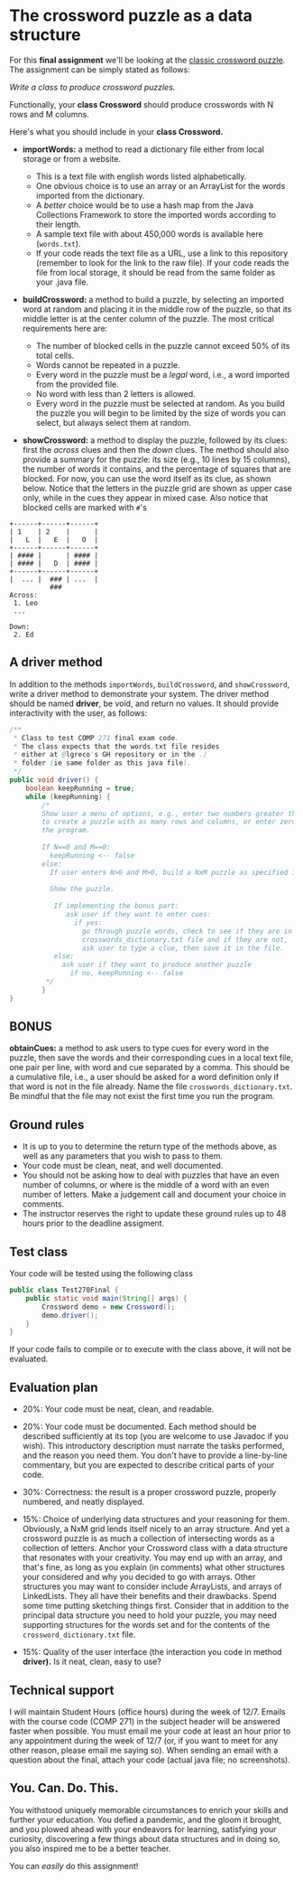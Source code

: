 # The crossword puzzle as a data structure

For this **final assignment** we'll be looking at the [classic crossword puzzle](https://en.wikipedia.org/wiki/Crossword). The assignment can be simply stated as follows:

*Write a class to produce crossword puzzles.*

Functionally, your **class Crossword** should produce crosswords with N rows and M columns.

Here's what you should include in your **class Crossword.**

 * **importWords:** a method to read a dictionary file either from local storage or from a website. 
   
   * This is a text file with english words listed alphabetically.
   * One obvious choice is to use an array or an ArrayList for the words imported from the dictionary.
   * A *better* choice would be to use a hash map from the Java Collections Framework to store the imported words according to their length.
   * A sample text file with about 450,000 words is available here (`words.txt`).
   * If your code reads the text file as a URL, use a link to this repository (remember to look for the link to the raw file). If your code reads the file from local storage, it should be read from the same folder as your .java file.


* **buildCrossword:** a method to build a puzzle, by selecting an imported word at random and placing it in the middle row of the puzzle, so that its middle letter is at the center column of the puzzle. The most critical requirements here are:
 
  * The number of blocked cells in the puzzle cannot exceed 50% of its total cells.
  * Words cannot be repeated in a puzzle.
  * Every word in the puzzle must be a *legal* word, i.e., a word imported from the provided file.
  * No word with less than 2 letters is allowed.
  * Every word in the puzzle must be selected at random. As you build the puzzle you will begin to be limited by the size of words you can select, but always select them at random.
  

* **showCrossword:** a method to display the puzzle, followed by its clues: first the *across* clues and then the *down* clues. The method should also provide a summary for the puzzle: its size (e.g., 10 lines by 15 columns), the number of words it contains, and the percentage of squares that are blocked.  For now, you can use the word itself as its clue, as shown below. Notice that the letters in the puzzle grid are shown as upper case only, while in the cues they appear in mixed case. Also notice that blocked cells are marked with `#`'s
```
+------+------+------+
| 1    | 2    |      |
|   L  |   E  |   O  |
+------+------+------+
| #### |      | #### |
| #### |   D  | #### |
+------+------+------+
|  ... |  ### | ...  |
          ###
Across:
 1. Leo
 ...

Down:
 2. Ed
``` 

## A driver method
In addition to the methods `importWords`, `buildCrossword`, and `showCrossword`, write a driver method to demonstrate your system. The driver method should be named **driver**, be void, and return no values. It should provide interactivity with the user, as follows:
```java
/**
 * Class to test COMP 271 final exam code.
 * The class expects that the words.txt file resides
 * either at @lgreco's GH repository or in the ./
 * folder (ie same folder as this java file).
 */
public void driver() {
    boolean keepRunning = true;
    while (keepRunning) {
        /* 
        Show user a menu of options, e.g., enter two numbers greater than zero
        to create a puzzle with as many rows and columns, or enter zero to exit
        the program.
        
        If N==0 and M==0:
          keepRunning <-- false
        else:
          If user enters N>0 and M>0, build a NxM puzzle as specified in the project.
        
          Show the puzzle.
        
           If implementing the bonus part: 
              ask user if they want to enter cues:
                if yes:
                  go through puzzle words, check to see if they are in the 
                  crosswords_dictionary.txt file and if they are not, 
                  ask user to type a clue, then save it in the file.
           else:
             ask user if they want to produce another puzzle
               if no, keepRunning <-- false
         */
        }
}
```

## BONUS

**obtainCues:** a method to ask users to type cues for every word in the puzzle, then save the words and their corresponding cues in a local text file, one pair per line, with word and cue separated by a comma. This should be a cumulative file, i.e., a user should be asked for a word definition only if that word is not in the file already. Name the file `crosswords_dictionary.txt`. Be mindful that the file may not exist the first time you run the program.


## Ground rules

* It is up to you to determine the return type of the methods above, as well as any parameters that you wish to pass to them.
* Your code must be clean, neat, and well documented.
* You should not be asking how to deal with puzzles that have an even number of columns, or where is the middle of a word with an even number of letters. Make a judgement call and document your choice in comments.
* The instructor reserves the right to update these ground rules up to 48 hours prior to the deadline assigment.

## Test class

Your code will be tested using the following class
```java
public class Test270Final {
    public static void main(String[] args) {
        Crossword demo = new Crossword();
        demo.driver();
    }
}
```
If your code fails to compile or to execute with the class above, it will not be evaluated.

## Evaluation plan

* 20%: Your code must be neat, clean, and readable.

* 20%: Your code must be documented. Each method should be described sufficiently at its top (you are welcome to use Javadoc if you wish). This introductory description must narrate the tasks performed, and the reason you need them. You don't have to provide a line-by-line commentary, but you are expected to describe critical parts of your code.

* 30%: Correctness: the result is a proper crossword puzzle, properly numbered, and neatly displayed.

* 15%: Choice of underlying data structures and your reasoning for them. Obviously, a NxM grid lends itself nicely to an array structure. And yet a crossword puzzle is as much a collection of intersecting words as a collection of letters. Anchor your Crossword class with a data structure that resonates with your creativity. You may end up with an array, and that's fine, as long as you explain (in comments) what other structures your considered and why you decided to go with arrays. Other structures you may want to consider include ArrayLists, and arrays of LinkedLists. They all have their benefits and their drawbacks. Spend some time putting sketching things first. Consider that in addition to the principal data structure you need to hold your puzzle, you may need supporting structures for the words set and for the contents of the `crossword_dictionary.txt` file.

* 15%: Quality of the user interface (the interaction you code in method **driver).** Is it neat, clean, easy to use?

## Technical support

I will maintain Student Hours (office hours) during the week of 12/7. Emails with the course code (COMP 271) in the subject header will be answered faster when possible. You must email me your code at least an hour prior to any appointment during the week of 12/7 (or, if you want to meet for any other reason, please email me saying so). When sending an email with a question about the final, attach your code (actual java file; no screenshots).

## You. Can. Do. This.

You withstood uniquely memorable circumstances to enrich your skills and further your education. You defied a pandemic, and the gloom it brought, and you plowed ahead with your endeavors for learning, satisfying your curiosity, discovering a few things about data structures and in doing so, you also inspired me to be a better teacher. 

You can *easily* do this assignment!